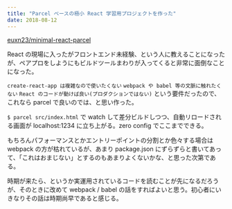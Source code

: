 ```yaml
---
title: "Parcel ベースの極小 React 学習用プロジェクトを作った"
date: 2018-08-12
---
```


[euxn23/minimal-react-parcel](github.com/euxn23/minimal-react-parcel)

React の現場に入ったがフロントエンド未経験、という人に教えることになったが、ペアプロをしようにもビルドツールまわりが入ってくると非常に面倒なことになった。

`create-react-app は複雑なので使いたくない` `webpack や babel 等の文脈に触れたくない` `React のコードが動けば良い(プロダクションではない)` という要件だったので、これなら parcel で良いのでは、と思い作った。

`$ parcel src/index.html` で watch して差分ビルドしつつ、自動リロードされる画面が localhost:1234 に立ち上がる。zero config でここまでできる。

もちろんパフォーマンスとかエントリーポイントの分割とか色々する場合は webpack の方が枯れているが、あまり package.json にずらずらと書いてあって、「これはおまじない」とするのもあまりよくないかな、と思った次第である。

時期が来たら、というか実運用されているコードを読むことが先になるだろうが、そのときに改めて webpack / babel の話をすればよいと思う。初心者にいきなりその話は時期尚早であると感じる。
